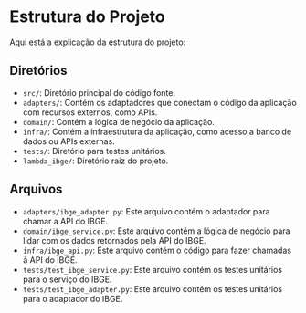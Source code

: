# Estrutura do Projeto

Aqui está a explicação da estrutura do projeto:

## Diretórios

- `src/`: Diretório principal do código fonte.
- `adapters/`: Contém os adaptadores que conectam o código da aplicação com recursos externos, como APIs.
- `domain/`: Contém a lógica de negócio da aplicação.
- `infra/`: Contém a infraestrutura da aplicação, como acesso a banco de dados ou APIs externas.
- `tests/`: Diretório para testes unitários.
- `lambda_ibge/`: Diretório raiz do projeto.

## Arquivos

- `adapters/ibge_adapter.py`: Este arquivo contém o adaptador para chamar a API do IBGE.
- `domain/ibge_service.py`: Este arquivo contém a lógica de negócio para lidar com os dados retornados pela API do IBGE.
- `infra/ibge_api.py`: Este arquivo contém o código para fazer chamadas à API do IBGE.
- `tests/test_ibge_service.py`: Este arquivo contém os testes unitários para o serviço do IBGE.
- `tests/test_ibge_adapter.py`: Este arquivo contém os testes unitários para o adaptador do IBGE.
